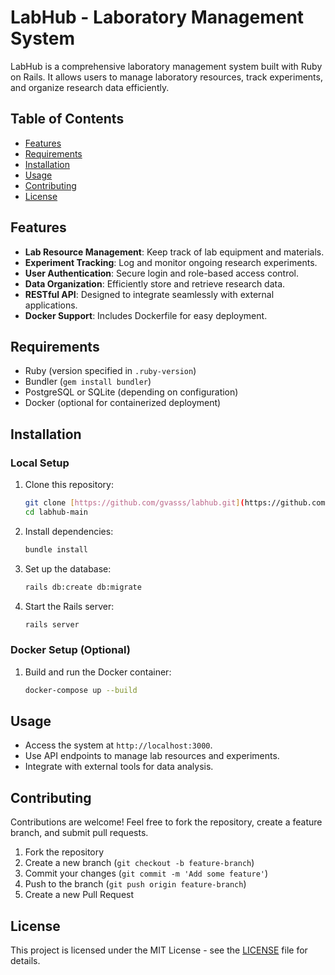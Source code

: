 # LabHub - Laboratory Management System

LabHub is a comprehensive laboratory management system built with Ruby on Rails. It allows users to manage laboratory resources, track experiments, and organize research data efficiently.

## Table of Contents

- [Features](#features)
- [Requirements](#requirements)
- [Installation](#installation)
- [Usage](#usage)
- [Contributing](#contributing)
- [License](#license)

## Features

- **Lab Resource Management**: Keep track of lab equipment and materials.
- **Experiment Tracking**: Log and monitor ongoing research experiments.
- **User Authentication**: Secure login and role-based access control.
- **Data Organization**: Efficiently store and retrieve research data.
- **RESTful API**: Designed to integrate seamlessly with external applications.
- **Docker Support**: Includes Dockerfile for easy deployment.

## Requirements

- Ruby (version specified in `.ruby-version`)
- Bundler (`gem install bundler`)
- PostgreSQL or SQLite (depending on configuration)
- Docker (optional for containerized deployment)

## Installation

### Local Setup

1. Clone this repository:

    ```bash
    git clone [https://github.com/gvasss/labhub.git](https://github.com/aggsakellariou/labhub)
    cd labhub-main
    ```

2. Install dependencies:

    ```bash
    bundle install
    ```

3. Set up the database:

    ```bash
    rails db:create db:migrate
    ```

4. Start the Rails server:

    ```bash
    rails server
    ```

### Docker Setup (Optional)

1. Build and run the Docker container:

    ```bash
    docker-compose up --build
    ```

## Usage

- Access the system at `http://localhost:3000`.
- Use API endpoints to manage lab resources and experiments.
- Integrate with external tools for data analysis.

## Contributing

Contributions are welcome! Feel free to fork the repository, create a feature branch, and submit pull requests.

1. Fork the repository
2. Create a new branch (`git checkout -b feature-branch`)
3. Commit your changes (`git commit -m 'Add some feature'`)
4. Push to the branch (`git push origin feature-branch`)
5. Create a new Pull Request

## License

This project is licensed under the MIT License - see the [LICENSE](LICENSE) file for details.

